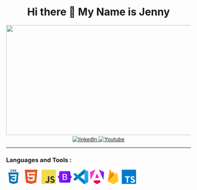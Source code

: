 <h1 align="center"> Hi there 👋 My Name is Jenny
</h1>

<div id="header" align="center">
  <img src="https://media.giphy.com/media/L1R1tvI9svkIWwpVYr/giphy.gif" width="600" height="300">
  <div id="badges">
  <a href="https://www.linkedin.com/in/jennifer-dahm-b0028a1b6/"> <img src="https://github.com/Jenanie87/Jenanie87/assets/107427021/3e76bd03-b6b4-4cef-af80-3dce113a5129"  title="My LinkedIn Profile" alt="linkedIn" width="50" height="50"/>    
  </a>
  <a href="https://www.youtube.com/channel/UCEppUc4UpJOgfSpgXcI8SOg"> <img src="https://github.com/Jenanie87/Jenanie87/assets/107427021/bacfa2f9-8c76-44a1-b4ce-487489abc89f"  title="My YouTube Channel" alt="Youtube" width="50" height="50"/>   
  </a>
  </div>
</div>



---

<h3>Languages and Tools :
</h3>

<div>
  <img src="https://github.com/devicons/devicon/blob/master/icons/css3/css3-plain-wordmark.svg"  title="CSS3" alt="CSS" width="40" height="40"/>&nbsp;
  <img src="https://github.com/devicons/devicon/blob/master/icons/html5/html5-original.svg" title="HTML5" alt="HTML" width="40" height="40"/>&nbsp;
  <img src="https://github.com/devicons/devicon/blob/master/icons/javascript/javascript-original.svg" title="JavaScript" alt="JavaScript" width="40" height="40"/>
  <img src="https://github.com/devicons/devicon/blob/master/icons/bootstrap/bootstrap-original.svg" title="Bootstrap" alt="Bootstrap" width="40" height="40"/>
  <img src="https://github.com/devicons/devicon/blob/master/icons/vscode/vscode-original.svg" title="VSCODE" alt="VSCODE" width="40" height="40"/>
  <img src="https://github.com/devicons/devicon/blob/master/icons/angular/angular-original.svg" title="Angular" alt="VSCODE" width="40" height="40"/>
  <img src="https://github.com/devicons/devicon/blob/master/icons/firebase/firebase-original.svg" title="Firebase" alt="VSCODE" width="40" height="40"/>
  <img src="https://github.com/devicons/devicon/blob/master/icons/typescript/typescript-original.svg" title="TypeScript" alt="VSCODE" width="40" height="40"/>
</div>
